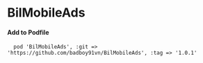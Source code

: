 # BilMobileAds

#### Add to Podfile
```
  pod 'BilMobileAds', :git => 'https://github.com/badboy91vn/BilMobileAds', :tag => '1.0.1'
```
  

